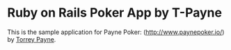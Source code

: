# Ruby on Rails Poker App by T-Payne

This is the sample application for 
Payne Poker:
(http://www.paynepoker.io/)
by [Torrey Payne](http://www.github.com/tpizzle).